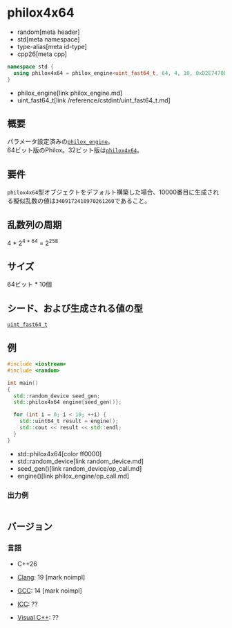 # philox4x64
* random[meta header]
* std[meta namespace]
* type-alias[meta id-type]
* cpp26[meta cpp]

```cpp
namespace std {
  using philox4x64 = philox_engine<uint_fast64_t, 64, 4, 10, 0xD2E7470EE14C6C93, 0x9E3779B97F4A7C15, 0xCA5A826395121157, 0xBB67AE8584CAA73B>;
}
```
* philox_engine[link philox_engine.md]
* uint_fast64_t[link /reference/cstdint/uint_fast64_t.md]

## 概要
パラメータ設定済みの[`philox_engine`](philox_engine.md)。  
64ビット版のPhilox。32ビット版は[`philox4x64`](philox4x32.md)。


## 要件
`philox4x64`型オブジェクトをデフォルト構築した場合、10000番目に生成される擬似乱数の値は`3409172418970261260`であること。


## 乱数列の周期
4 * 2<sup>4 * 64</sup> = 2<sup>258</sup>


## サイズ
64ビット * 10個


## シード、および生成される値の型
[`uint_fast64_t`](/reference/cstdint/uint_fast64_t.md)


## 例
```cpp example
#include <iostream>
#include <random>

int main()
{
  std::random_device seed_gen;
  std::philox4x64 engine{seed_gen()};

  for (int i = 0; i < 10; ++i) {
    std::uint64_t result = engine();
    std::cout << result << std::endl;
  }
}
```
* std::philox4x64[color ff0000]
* std::random_device[link random_device.md]
* seed_gen()[link random_device/op_call.md]
* engine()[link philox_engine/op_call.md]

### 出力例
```
```

## バージョン
### 言語
- C++26

- [Clang](/implementation.md#clang): 19 [mark noimpl]
- [GCC](/implementation.md#gcc): 14 [mark noimpl]
- [ICC](/implementation.md#icc): ??
- [Visual C++](/implementation.md#visual_cpp): ??
